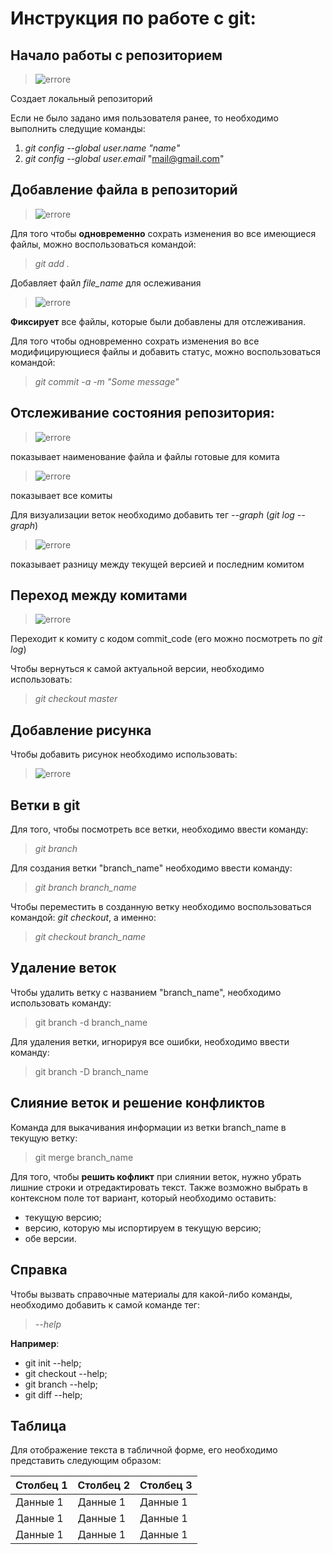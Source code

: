 # Инструкция по работе с git:

## Начало работы с репозиторием
>![errore](gitinit.PNG)

Cоздает локальный репозиторий

Если не было задано имя пользователя ранее, то необходимо выполнить следущие команды:
1. *git config --global user.name "name"*
2. *git config --global user.email* "mail@gmail.com"

## Добавление файла в репозиторий
>![errore](gitadd.PNG)

Для того чтобы **одновременно** сохрать изменения во все имеющиеся файлы, можно воспользоваться командой:

> *git add .*

Добавляет файл *file_name* для ослеживания

>![errore](gitcommit.PNG)

**Фиксирует** все файлы, которые были добавлены для отслеживания.

Для того чтобы одновременно сохрать изменения во все модифицирующиеся файлы и добавить статус, можно воспользоваться командой:

> *git commit -a -m "Some message"*

## Отслеживание состояния репозитория:

>![errore](gitstatus.PNG)

показывает наименование файла и файлы готовые для комита

>![errore](gitlog.PNG)

показывает все комиты

Для визуализации веток необходимо добавить тег  *--graph* (*git log --graph*)

>![errore](gitdiff.PNG)

показывает разницу между текущей версией и последним комитом

## Переход между комитами

>![errore](gitcheckout.PNG)

Переходит к комиту с кодом commit_code (его можно посмотреть по *git log*)

Чтобы вернуться к самой актуальной версии, необходимо использовать: 
> *git checkout master*

## Добавление рисунка
Чтобы добавить рисунок необходимо использовать:

>![errore](рисунок.PNG)

## Ветки в git

Для того, чтобы посмотреть все ветки, необходимо ввести команду:
> *git branch*

Для создания ветки "branch_name" необходимо ввести команду:
> *git branch branch_name*

Чтобы переместить в созданную ветку необходимо воспользоваться командой: *git checkout*, а именно:
> *git checkout branch_name*

## Удаление веток

Чтобы удалить ветку с названием "branch_name", необходимо использовать команду:
> git branch -d branch_name

Для удаления ветки, игнорируя все ошибки, необходимо ввести команду:
> git branch -D branch_name

## Слияние веток и решение конфликтов

Команда для выкачивания информации из ветки branch_name в текущую ветку:
> git merge branch_name

Для того, чтобы __решить кофликт__ при слиянии веток, нужно убрать лишние строки и отредактировать текст.
Также возможно выбрать в контексном поле тот вариант, который необходимо оставить:
* текущую версию;
* версию, которую мы испортируем в текущую версию;
* обе версии.

## Справка

Чтобы вызвать справочные материалы для какой-либо команды, необходимо добавить к самой команде тег:
> *--help*

__Например__:
* git init --help;
* git checkout --help;
* git branch --help;
* git diff --help;

## Таблица

Для отображение текста в табличной форме, его необходимо представить следующим образом:

Столбец 1|Столбец 2|Столбец 3|
--- | --- | ---
Данные 1|Данные 1|Данные 1|
Данные 1|Данные 1|Данные 1|
Данные 1|Данные 1|Данные 1|
